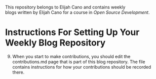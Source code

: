 This repository belongs to Elijah Cano and contains weekly  
blogs written by Elijah Cano for a course in _Open Source Development_.

# Instructions For Setting Up Your Weekly Blog Repository

9. When you start to make contributions, you should edit the contributions.md
page that is part of this blog repository. The file contains instructions for
how your contributions should be recorded there.

